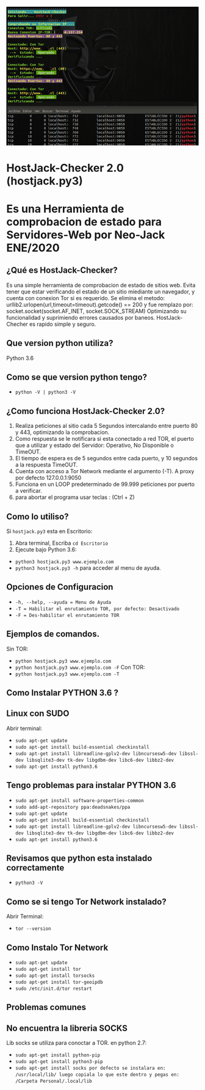 ![alt text](https://raw.githubusercontent.com/neo-jack-official/HostJack-Checker2.0/master/vista01.png)
# HostJack-Checker 2.0 (hostjack.py3)
# Es una Herramienta de comprobacion de estado para Servidores-Web por Neo-Jack ENE/2020

## ¿Qué es HostJack-Checker?
Es una simple herramienta de comprobacion de estado de sitios web.
Evita tener que estar verificando el estado de un sitio miediante un navegador, y cuenta con conexion Tor si es requerido.
Se elimina el metodo: urllib2.urlopen(url,timeout=timeout).getcode() == 200
y fue remplazo por: socket.socket(socket.AF_INET, socket.SOCK_STREAM)
Optimizando su funcionalidad y suprimiendo errores causados por baneos.
HostJack-Checher es rapido simple y seguro.

## Que version python utiliza?
Python 3.6

## Como se que version python tengo?
* `python -V | python3 -V`

## ¿Como funciona HostJack-Checker 2.0?
1. Realiza peticiones al sitio cada 5 Segundos intercalando entre puerto 80 y 443, optimizando la comprobacion.
2. Como respuesta se le notificara si esta conectado a red TOR, el puerto que a utilizar y estado del Servidor: Operativo, No Disponible o TimeOUT.
3. El tiempo de espera es de 5 segundos entre cada puerto, y 10 segundos a la respuesta TimeOUT.
4. Cuenta con acceso a Tor Network mediante el argumento (-T). A proxy por defecto 127.0.0.1:9050
5. Funciona en un LOOP predeterminado de 99.999 peticiones por puerto a verificar.
6. para abortar el programa usar teclas : (Ctrl + Z)

## Como lo utiliso?

Si `hostjack.py3` esta en Escritorio:
1) Abra terminal, Escriba `cd Escritorio`
2) Ejecute bajo Python 3.6:
* `python3 hostjack.py3 www.ejemplo.com` 
* `python3 hostjack.py3 -h` para acceder al menu de ayuda.

## Opciones de Configuracion

* `-h, --help, --ayuda = Menu de Ayuda`
* `-T = Habilitar el enrutamiento TOR, por defecto: Desactivado`
* `-F = Des-habilitar el enrutamiento TOR`

## Ejemplos de comandos.

  Sin TOR:
* `python hostjack.py3 www.ejemplo.com`
* `python hostjack.py3 www.ejemplo.com -F`
  Con TOR:
* `python hostjack.py3 www.ejemplo.com -T`

## Como Instalar PYTHON 3.6 ?
## Linux con SUDO

Abrir terminal:
* `sudo apt-get update`
* `sudo apt-get install build-essential checkinstall`
* `sudo apt-get install libreadline-gplv2-dev libncursesw5-dev libssl-dev libsqlite3-dev tk-dev libgdbm-dev libc6-dev libbz2-dev`
* `sudo apt-get install python3.6`

## Tengo problemas para instalar PYTHON 3.6
* `sudo apt-get install software-properties-common`
* `sudo add-apt-repository ppa:deadsnakes/ppa`
* `sudo apt-get update`
* `sudo apt-get install build-essential checkinstall`
* `sudo apt-get install libreadline-gplv2-dev libncursesw5-dev libssl-dev libsqlite3-dev tk-dev libgdbm-dev libc6-dev libbz2-dev`
* `sudo apt-get install python3.6`

## Revisamos que python esta instalado correctamente
* `python3 -V`

## Como se si tengo Tor Network instalado?
Abrir Terminal:
* `tor --version`

## Como Instalo Tor Network
* `sudo apt-get update`
* `sudo apt-get install tor`
* `sudo apt-get install torsocks`
* `sudo apt-get install tor-geoipdb`
* `sudo /etc/init.d/tor restart`

## Problemas comunes
## No encuentra la libreria SOCKS
Lib socks se utiliza para conoctar a TOR.
en python 2.7:
* `sudo apt-get install python-pip`
* `sudo apt-get install python3-pip`
* `sudo apt-get install socks
por defecto se instalara en:
/usr/local/lib/
luego copiala lo que este dentro y pegas en: 
/Carpeta Personal/.local/lib
`

